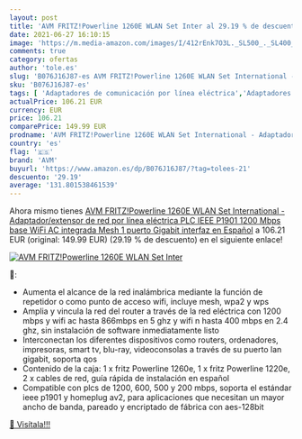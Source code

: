 ```yaml
---
layout: post
title: 'AVM FRITZ!Powerline 1260E WLAN Set Inter al 29.19 % de descuento'
date: 2021-06-27 16:10:15
image: 'https://m.media-amazon.com/images/I/412rEnk7O3L._SL500_._SL400_.jpg'
comments: true
category: ofertas
author: 'tole.es'
slug: 'B076J16J87-es AVM FRITZ!Powerline 1260E WLAN Set International -...'
sku: 'B076J16J87-es'
tags: [ 'Adaptadores de comunicación por línea eléctrica','Adaptadores de red','Dispositivos de red','Informática','avm','gigabit','plc','wifi', ]
actualPrice: 106.21 EUR
currency: EUR
price: 106.21
comparePrice: 149.99 EUR
prodname: 'AVM FRITZ!Powerline 1260E WLAN Set International - Adaptador/extensor de red por línea eléctrica  PLC  IEEE P1901  1200 Mbps  base WiFi AC integrada  Mesh  1 puerto Gigabit  interfaz en Español'
country: 'es'
flag: '🇪🇸'
brand: 'AVM'
buyurl: 'https://www.amazon.es/dp/B076J16J87/?tag=tolees-21'
descuento: '29.19'
average: '131.801538461539'
---
```


Ahora mismo tienes [AVM FRITZ!Powerline 1260E WLAN Set International - Adaptador/extensor de red por línea eléctrica  PLC  IEEE P1901  1200 Mbps  base WiFi AC integrada  Mesh  1 puerto Gigabit  interfaz en Español](https://www.amazon.es/dp/B076J16J87/?tag=tolees-21) a 106.21 EUR (original: 149.99 EUR) (29.19 %  de descuento) en el siguiente enlace!

[![AVM FRITZ!Powerline 1260E WLAN Set Inter](https://m.media-amazon.com/images/I/412rEnk7O3L._SL500_._SL400_.jpg)](https://www.amazon.es/dp/B076J16J87/?tag=tolees-21)

🔎:

- Aumenta el alcance de la red inalámbrica mediante la función de repetidor o como punto de acceso wifi, incluye mesh, wpa2 y wps
- Amplia y vincula la red del router a través de la red eléctrica con 1200 mbps y wifi ac hasta 866mbps en 5 ghz y wifi n hasta 400 mbps en 2.4 ghz, sin instalación de software inmediatamente listo
- Interconectan los diferentes dispositivos como routers, ordenadores, impresoras, smart tv, blu-ray, videoconsolas a través de su puerto lan gigabit, soporta qos
- Contenido de la caja: 1 x fritz Powerline 1260e, 1 x fritz Powerline 1220e, 2 x cables de red, guía rápida de instalación en español
- Compatible con plcs de 1200, 600, 500 y 200 mbps, soporta el estándar ieee p1901 y homeplug av2, para aplicaciones que necesitan un mayor ancho de banda, pareado y encriptado de fábrica con aes-128bit

[🛒 Visítala!!!](https://www.amazon.es/dp/B076J16J87/?tag=tolees-21)
